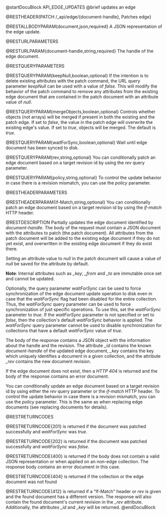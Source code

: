 
@startDocuBlock API_EDGE_UPDATES
@brief updates an edge

@RESTHEADER{PATCH /_api/edge/{document-handle}, Patches edge}

@RESTALLBODYPARAM{document,json,required}
A JSON representation of the edge update.

@RESTURLPARAMETERS

@RESTURLPARAM{document-handle,string,required}
The handle of the edge document.

@RESTQUERYPARAMETERS

@RESTQUERYPARAM{keepNull,boolean,optional}
If the intention is to delete existing attributes with the patch command,
the URL query parameter *keepNull* can be used with a value of *false*.
This will modify the behavior of the patch command to remove any attributes
from the existing edge document that are contained in the patch document with an
attribute value of *null*.

@RESTQUERYPARAM{mergeObjects,boolean,optional}
Controls whether objects (not arrays) will be merged if present in both the
existing and the patch edge. If set to *false*, the value in the
patch edge will overwrite the existing edge's value. If set to
*true*, objects will be merged. The default is *true*.

@RESTQUERYPARAM{waitForSync,boolean,optional}
Wait until edge document has been synced to disk.

@RESTQUERYPARAM{rev,string,optional}
You can conditionally patch an edge document based on a target revision id by
using the *rev* query parameter.

@RESTQUERYPARAM{policy,string,optional}
To control the update behavior in case there is a revision mismatch, you
can use the *policy* parameter.

@RESTHEADERPARAMETERS

@RESTHEADERPARAM{If-Match,string,optional}
You can conditionally patch an edge document based on a target revision id by
using the *if-match* HTTP header.

@RESTDESCRIPTION
Partially updates the edge document identified by *document-handle*.
The body of the request must contain a JSON document with the attributes
to patch (the patch document). All attributes from the patch document will
be added to the existing edge document if they do not yet exist, and overwritten
in the existing edge document if they do exist there.

Setting an attribute value to *null* in the patch document will cause a
value of *null* be saved for the attribute by default.

**Note**: Internal attributes such as *_key*, *_from* and *_to* are immutable
once set and cannot be updated.

Optionally, the query parameter *waitForSync* can be used to force
synchronization of the edge document update operation to disk even in case
that the *waitForSync* flag had been disabled for the entire collection.
Thus, the *waitForSync* query parameter can be used to force synchronization
of just specific operations. To use this, set the *waitForSync* parameter
to *true*. If the *waitForSync* parameter is not specified or set to
*false*, then the collection's default *waitForSync* behavior is
applied. The *waitForSync* query parameter cannot be used to disable
synchronization for collections that have a default *waitForSync* value
of *true*.

The body of the response contains a JSON object with the information about
the handle and the revision. The attribute *_id* contains the known
*document-handle* of the updated edge document, *_key* contains the key which 
uniquely identifies a document in a given collection, and the attribute *_rev*
contains the new document revision.

If the edge document does not exist, then a *HTTP 404* is returned and the
body of the response contains an error document.

You can conditionally update an edge document based on a target revision id by
using either the *rev* query parameter or the *if-match* HTTP header.
To control the update behavior in case there is a revision mismatch, you
can use the *policy* parameter. This is the same as when replacing
edge documents (see replacing documents for details).

@RESTRETURNCODES

@RESTRETURNCODE{201}
is returned if the document was patched successfully and *waitForSync* was
*true*.

@RESTRETURNCODE{202}
is returned if the document was patched successfully and *waitForSync* was
*false*.

@RESTRETURNCODE{400}
is returned if the body does not contain a valid JSON representation or when
applied on an non-edge collection. The response body contains an error document
in this case.

@RESTRETURNCODE{404}
is returned if the collection or the edge document was not found

@RESTRETURNCODE{412}
is returned if a "If-Match" header or *rev* is given and the found
document has a different version. The response will also contain the found
document's current revision in the *_rev* attribute. Additionally, the
attributes *_id* and *_key* will be returned.
@endDocuBlock

